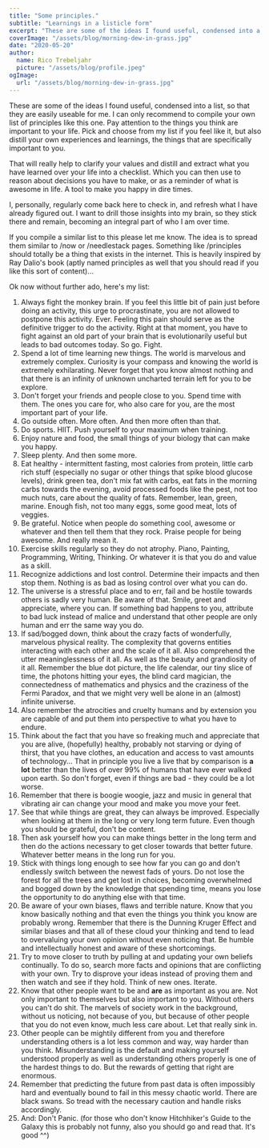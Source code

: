 ```yaml
---
title: "Some principles."
subtitle: "Learnings in a listicle form"
excerpt: "These are some of the ideas I found useful, condensed into a list, so that they are easily useable for me. I can only recommend to compile your own list of principles like this one."
coverImage: "/assets/blog/morning-dew-in-grass.jpg"
date: "2020-05-20"
author:
  name: Rico Trebeljahr
  picture: "/assets/blog/profile.jpeg"
ogImage:
  url: "/assets/blog/morning-dew-in-grass.jpg"
---
```


These are some of the ideas I found useful, condensed into a list, so that they are easily useable for me. I can only recommend to compile your own list of principles like this one. Pay attention to the things you think are important to your life. Pick and choose from my list if you feel like it, but also distill your own experiences and learnings, the things that are specifically important to you. 

That will really help to clarify your values and distill and extract what you have learned over your life into a checklist. Which you can then use to reason about decisions you have to make, or as a reminder of what is awesome in life. A tool to make you happy in dire times.  

I, personally, regularly come back here to check in, and refresh what I have already figured out. I want to drill those insights into my brain, so they stick there and remain, becoming an integral part of who I am over time.

If you compile a similar list to this please let me know. The idea is to spread them similar to /now or /needlestack pages. Something like /principles should totally be a thing that exists in the internet. This is heavily inspired by Ray Dalio's book (aptly named principles as well that you should read if you like this sort of content)...

Ok now without further ado, here's my list: 

1. Always fight the monkey brain. If you feel this little bit of pain just before doing an activity, this urge to procrastinate, you are not allowed to postpone this activity. Ever. Feeling this pain should serve as the definitive trigger to do the activity. Right at that moment, you have to fight against an old part of your brain that is evolutionarily useful but leads to bad outcomes today. So go. Fight. 
2. Spend a lot of time learning new things. The world is marvelous and extremely complex. Curiosity is your compass and knowing the world is extremely exhilarating. Never forget that you know almost nothing and that there is an infinity of unknown uncharted terrain left for you to be explore. 
3. Don't forget your friends and people close to you. Spend time with them. The ones you care for, who also care for you, are the most important part of your life. 
4. Go outside often. More often. And then more often than that. 
5. Do sports. HIIT. Push yourself to your maximum when training. 
6. Enjoy nature and food, the small things of your biology that can make you happy. 
7. Sleep plenty. And then some more. 
8. Eat healthy - intermittent fasting, most calories from protein, little carb rich stuff (especially no sugar or other things that spike blood glucose levels), drink green tea, don't mix fat with carbs, eat fats in the morning carbs towards the evening, avoid processed foods like the pest, not too much nuts, care about the quality of fats. Remember, lean, green, marine. Enough fish, not too many eggs, some good meat, lots of veggies. 
9. Be grateful. Notice when people do something cool, awesome or whatever and then tell them that they rock. Praise people for being awesome. And really mean it. 
10. Exercise skills regularly so they do not atrophy. Piano, Painting, Programming, Writing, Thinking. Or whatever it is that you do and value as a skill. 
11. Recognize addictions and lost control. Determine their impacts and then stop them. Nothing is as bad as losing control over what you can do. 
12. The universe is a stressful place and to err, fail and be hostile towards others is sadly very human. Be aware of that. Smile, greet and appreciate, where you can. If something bad happens to you, attribute to bad luck instead of malice and understand that other people are only human and err the same way you do. 
13. If sad/bogged down, think about the crazy facts of wonderfully, marvelous physical reality. The complexity that governs entities interacting with each other and the scale of it all. Also comprehend the utter meaninglessness of it all. As well as the beauty and grandiosity of it all. Remember the blue dot picture, the life calendar, our tiny slice of time, the photons hitting your eyes, the blind card magician, the connectedness of mathematics and physics and the craziness of the Fermi Paradox, and that we might very well be alone in an (almost) infinite universe. 
14. Also remember the atrocities and cruelty humans and by extension you are capable of and put them into perspective to what you have to endure. 
15. Think about the fact that you have so freaking much and appreciate that you are alive, (hopefully) healthy, probably not starving or dying of thirst, that you have clothes, an education and access to vast amounts of technology... That in principle you live a live that by comparison is **a lot** better than the lives of over 99% of humans that have ever walked upon earth. So don't forget, even if things are bad - they could be a lot worse.
16. Remember that there is boogie woogie, jazz and music in general that vibrating air can change your mood and make you move your feet.
17. See that while things are great, they can always be improved. Especially when looking at them in the long or very long term future. Even though you should be grateful, don't be content. 
18. Then ask yourself how you can make things better in the long term and then do the actions necessary to get closer towards that better future. Whatever better means in the long run for you. 
19. Stick with things long enough to see how far you can go and don't endlessly switch between the newest fads of yours. Do not lose the forest for all the trees and get lost in choices, becoming overwhelmed and bogged down by the knowledge that spending time, means you lose the opportunity to do anything else with that time. 
20. Be aware of your own biases, flaws and terrible nature. Know that you know basically nothing and that even the things you think you know are probably wrong. Remember that there is the Dunning Kruger Effect and similar biases and that all of these cloud your thinking and tend to lead to overvaluing your own opinion without even noticing that. Be humble and intellectually honest and aware of these shortcomings.
21. Try to move closer to truth by pulling at and updating your own beliefs continually. To do so, search more facts and opinions that are conflicting with your own. Try to disprove your ideas instead of proving them and then watch and see if they hold. Think of new ones. Iterate.
22. Know that other people want to be and **are** as important as you are. Not only important to themselves but also important to you. Without others you can't do shit. The marvels of society work in the background, without us noticing, not because of you, but because of other people that you do not even know, much less care about. Let that really sink in. 
23. Other people can be mightily different from you and therefore understanding others is a lot less common and way, way harder than you think. Misunderstanding is the default and making yourself understood properly as well as understanding others properly is one of the hardest things to do. But the rewards of getting that right are enormous. 
24. Remember that predicting the future from past data is often impossibly hard and eventually bound to fail in this messy chaotic world. There are black swans. So tread with the necessary caution and handle risks accordingly. 
25. And: Don't Panic. (for those who don't know Hitchhiker's Guide to the Galaxy this is probably not funny, also you should go and read that. It's good ^^)

